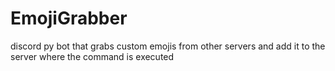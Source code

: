 # EmojiGrabber
discord py bot that grabs custom emojis from other servers and add it to the server where the command is executed

